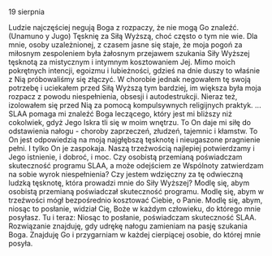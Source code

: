 19 sierpnia

Ludzie najczęściej negują Boga z rozpaczy, że nie mogą Go znaleźć. (Unamuno y Jugo)
 Tęsknię za Siłą Wyższą, choć często o tym nie wie. Dla mnie, osoby uzależnionej, z czasem jasne się staje, że moja pogoń za miłosnym zespoleniem była żałosnym przejawem szukania Siły Wyższej tęsknotą za mistycznym i intymnym kosztowaniem Jej. Mimo moich pokrętnych intencji, egoizmu i lubieżności, gdzieś na dnie duszy to właśnie z Nią próbowaliśmy się złączyć. W chorobie jednak negowałem tę swoją potrzebę i uciekałem przed Siłą Wyższą tym bardziej, im większa była moja rozpacz z powodu niespełnienia, obsesji i autodestrukcji. Nieraz też, izolowałem się przed Nią za pomocą kompulsywnych religijnych praktyk. ... SLAA pomaga mi znaleźć Boga leczącego, który jest mi bliższy niż cokolwiek, gdyż Jego Iskra tli się w moim wnętrzu. To On daje mi siłę do odstawienia nałogu - choroby zaprzeczeń, złudzeń, tajemnic i kłamstw. To On jest odpowiedzią na moją najgłębszą tęsknotę i nieugaszone pragnienie pełni. I tylko On je zaspokaja. Naszą trzeźwością najlepiej potwierdzamy i Jego istnienie, i dobroć, i moc.
 Czy osobistą przemianą poświadczam skuteczność programu SLAA, a może odejściem ze Wspólnoty zatwierdzam na sobie wyrok niespełnienia? Czy jestem wdzięczny za tę odwieczną ludzką tęsknotę, która prowadzi mnie do Siły Wyższej?
 Modlę się, abym osobistą przemianą poświadczał skuteczność programu. Modlę się, abym w trzeźwości mógł bezpośrednio kosztować Ciebie, o Panie. Modlę się, abym, niosąc to posłanie, widział Cię, Boże w każdym człowieku, do którego mnie posyłasz.
 Tu i teraz: Niosąc to posłanie, poświadczam skuteczność SLAA. Rozwiązanie znajduję, gdy udrękę nałogu zamieniam na pasję szukania Boga. Znajduję Go i przygarniam w każdej cierpiącej osobie, do której mnie posyła.
